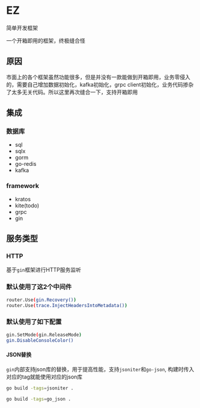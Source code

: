 # EZ

简单开发框架

一个开箱即用的框架，终极缝合怪

## 原因

市面上的各个框架虽然功能很多，但是并没有一款能做到开箱即用，业务零侵入的，需要自己增加数据初始化，kafka初始化，grpc client初始化，业务代码掺杂了太多无关代码。所以这里再次缝合一下，支持开箱即用

## 集成

### 数据库

+ sql
+ sqlx
+ gorm
+ go-redis
+ kafka

### framework

+ kratos
+ kite(todo)
+ grpc
+ gin

## 服务类型

### HTTP

基于`gin`框架进行HTTP服务监听

### 默认使用了这2个中间件

```sh
router.Use(gin.Recovery())
router.Use(trace.InjectHeadersIntoMetadata())
```

### 默认使用了如下配置

```sh
gin.SetMode(gin.ReleaseMode)
gin.DisableConsoleColor()
```

#### JSON替换

`gin`内部支持json库的替换，用于提高性能，支持`jsoniter`和`go-json`, 构建时传入对应的tag就能使用对应的json库

```sh
go build -tags=jsoniter .

go build -tags=go_json .
```
